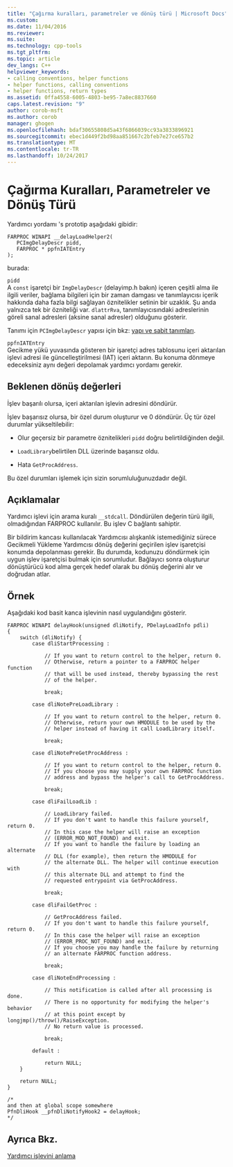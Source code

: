 ```yaml
---
title: "Çağırma kuralları, parametreler ve dönüş türü | Microsoft Docs"
ms.custom: 
ms.date: 11/04/2016
ms.reviewer: 
ms.suite: 
ms.technology: cpp-tools
ms.tgt_pltfrm: 
ms.topic: article
dev_langs: C++
helpviewer_keywords:
- calling conventions, helper functions
- helper functions, calling conventions
- helper functions, return types
ms.assetid: 0ffa4558-6005-4803-be95-7a8ec8837660
caps.latest.revision: "9"
author: corob-msft
ms.author: corob
manager: ghogen
ms.openlocfilehash: bdaf30655808d5a43f6866039cc93a3833896921
ms.sourcegitcommit: ebec1d449f2bd98aa851667c2bfeb7e27ce657b2
ms.translationtype: MT
ms.contentlocale: tr-TR
ms.lasthandoff: 10/24/2017
---
```

# <a name="calling-conventions-parameters-and-return-type"></a>Çağırma Kuralları, Parametreler ve Dönüş Türü
Yardımcı yordamı 's prototip aşağıdaki gibidir:  
  
```  
FARPROC WINAPI __delayLoadHelper2(   
   PCImgDelayDescr pidd,  
   FARPROC * ppfnIATEntry  
);  
```  
  
 burada:  
  
 `pidd`  
 A `const` işaretçi bir `ImgDelayDescr` (delayimp.h bakın) içeren çeşitli alma ile ilgili veriler, bağlama bilgileri için bir zaman damgası ve tanımlayıcısı içerik hakkında daha fazla bilgi sağlayan öznitelikler setinin bir uzaklık. Şu anda yalnızca tek bir özniteliği var. `dlattrRva`, tanımlayıcısındaki adreslerinin göreli sanal adresleri (aksine sanal adresler) olduğunu gösterir.  
  
 Tanımı için `PCImgDelayDescr` yapısı için bkz: [yapı ve sabit tanımları](../../build/reference/structure-and-constant-definitions.md).  
  
 `ppfnIATEntry`  
 Gecikme yükü yuvasında gösteren bir işaretçi adres tablosunu içeri aktarılan işlevi adresi ile güncelleştirilmesi (IAT) içeri aktarın. Bu konuma dönmeye edeceksiniz aynı değeri depolamak yardımcı yordamı gerekir.  
  
## <a name="expected-return-values"></a>Beklenen dönüş değerleri  
 İşlev başarılı olursa, içeri aktarılan işlevin adresini döndürür.  
  
 İşlev başarısız olursa, bir özel durum oluşturur ve 0 döndürür. Üç tür özel durumlar yükseltilebilir:  
  
-   Olur geçersiz bir parametre öznitelikleri `pidd` doğru belirtildiğinden değil.  
  
-   `LoadLibrary`belirtilen DLL üzerinde başarısız oldu.  
  
-   Hata `GetProcAddress`.  
  
 Bu özel durumları işlemek için sizin sorumluluğunuzdadır değil.  
  
## <a name="remarks"></a>Açıklamalar  
 Yardımcı işlevi için arama kuralı `__stdcall`. Döndürülen değerin türü ilgili, olmadığından FARPROC kullanılır. Bu işlev C bağlantı sahiptir.  
  
 Bir bildirim kancası kullanılacak Yardımcısı alışkanlık istemediğiniz sürece Gecikmeli Yükleme Yardımcısı dönüş değerini geçirilen işlev işaretçisi konumda depolanması gerekir. Bu durumda, kodunuzu döndürmek için uygun işlev işaretçisi bulmak için sorumludur. Bağlayıcı sonra oluşturur dönüştürücü kod alma gerçek hedef olarak bu dönüş değerini alır ve doğrudan atlar.  
  
## <a name="sample"></a>Örnek  
 Aşağıdaki kod basit kanca işlevinin nasıl uygulandığını gösterir.  
  
```  
FARPROC WINAPI delayHook(unsigned dliNotify, PDelayLoadInfo pdli)  
{  
    switch (dliNotify) {  
        case dliStartProcessing :  
  
            // If you want to return control to the helper, return 0.  
            // Otherwise, return a pointer to a FARPROC helper function  
            // that will be used instead, thereby bypassing the rest   
            // of the helper.  
  
            break;  
  
        case dliNotePreLoadLibrary :  
  
            // If you want to return control to the helper, return 0.  
            // Otherwise, return your own HMODULE to be used by the   
            // helper instead of having it call LoadLibrary itself.  
  
            break;  
  
        case dliNotePreGetProcAddress :  
  
            // If you want to return control to the helper, return 0.  
            // If you choose you may supply your own FARPROC function   
            // address and bypass the helper's call to GetProcAddress.  
  
            break;  
  
        case dliFailLoadLib :   
  
            // LoadLibrary failed.  
            // If you don't want to handle this failure yourself, return 0.  
            // In this case the helper will raise an exception   
            // (ERROR_MOD_NOT_FOUND) and exit.  
            // If you want to handle the failure by loading an alternate   
            // DLL (for example), then return the HMODULE for   
            // the alternate DLL. The helper will continue execution with   
            // this alternate DLL and attempt to find the  
            // requested entrypoint via GetProcAddress.  
  
            break;  
  
        case dliFailGetProc :  
  
            // GetProcAddress failed.  
            // If you don't want to handle this failure yourself, return 0.  
            // In this case the helper will raise an exception   
            // (ERROR_PROC_NOT_FOUND) and exit.  
            // If you choose you may handle the failure by returning   
            // an alternate FARPROC function address.  
  
            break;  
  
        case dliNoteEndProcessing :   
  
            // This notification is called after all processing is done.   
            // There is no opportunity for modifying the helper's behavior  
            // at this point except by longjmp()/throw()/RaiseException.   
            // No return value is processed.  
  
            break;  
  
        default :  
  
            return NULL;  
    }  
  
    return NULL;  
}  
  
/*   
and then at global scope somewhere  
PfnDliHook __pfnDliNotifyHook2 = delayHook;  
*/  
```  
  
## <a name="see-also"></a>Ayrıca Bkz.  
 [Yardımcı işlevini anlama](../../build/reference/understanding-the-helper-function.md)